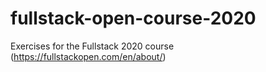 # fullstack-open-course-2020
Exercises for the Fullstack 2020 course (https://fullstackopen.com/en/about/)
